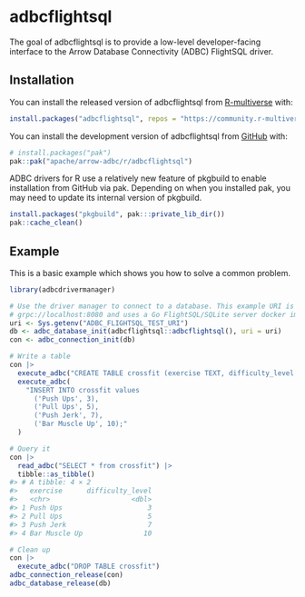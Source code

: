 
<!---
  Licensed to the Apache Software Foundation (ASF) under one
  or more contributor license agreements.  See the NOTICE file
  distributed with this work for additional information
  regarding copyright ownership.  The ASF licenses this file
  to you under the Apache License, Version 2.0 (the
  "License"); you may not use this file except in compliance
  with the License.  You may obtain a copy of the License at
    http://www.apache.org/licenses/LICENSE-2.0
  Unless required by applicable law or agreed to in writing,
  software distributed under the License is distributed on an
  "AS IS" BASIS, WITHOUT WARRANTIES OR CONDITIONS OF ANY
  KIND, either express or implied.  See the License for the
  specific language governing permissions and limitations
  under the License.
-->
<!-- README.md is generated from README.Rmd. Please edit that file -->

# adbcflightsql

<!-- badges: start -->
<!-- badges: end -->

The goal of adbcflightsql is to provide a low-level developer-facing
interface to the Arrow Database Connectivity (ADBC) FlightSQL driver.

## Installation

You can install the released version of adbcflightsql from
[R-multiverse](https://community.r-multiverse.org/) with:

``` r
install.packages("adbcflightsql", repos = "https://community.r-multiverse.org")
```

You can install the development version of adbcflightsql from
[GitHub](https://github.com/) with:

``` r
# install.packages("pak")
pak::pak("apache/arrow-adbc/r/adbcflightsql")
```

ADBC drivers for R use a relatively new feature of pkgbuild to enable
installation from GitHub via pak. Depending on when you installed pak,
you may need to update its internal version of pkgbuild.

``` r
install.packages("pkgbuild", pak:::private_lib_dir())
pak::cache_clean()
```

## Example

This is a basic example which shows you how to solve a common problem.

``` r
library(adbcdrivermanager)

# Use the driver manager to connect to a database. This example URI is
# grpc://localhost:8080 and uses a Go FlightSQL/SQLite server docker image
uri <- Sys.getenv("ADBC_FLIGHTSQL_TEST_URI")
db <- adbc_database_init(adbcflightsql::adbcflightsql(), uri = uri)
con <- adbc_connection_init(db)

# Write a table
con |>
  execute_adbc("CREATE TABLE crossfit (exercise TEXT, difficulty_level INTEGER)") |>
  execute_adbc(
    "INSERT INTO crossfit values
      ('Push Ups', 3),
      ('Pull Ups', 5),
      ('Push Jerk', 7),
      ('Bar Muscle Up', 10);"
  )

# Query it
con |>
  read_adbc("SELECT * from crossfit") |>
  tibble::as_tibble()
#> # A tibble: 4 × 2
#>   exercise      difficulty_level
#>   <chr>                    <dbl>
#> 1 Push Ups                     3
#> 2 Pull Ups                     5
#> 3 Push Jerk                    7
#> 4 Bar Muscle Up               10
```

``` r
# Clean up
con |>
  execute_adbc("DROP TABLE crossfit")
adbc_connection_release(con)
adbc_database_release(db)
```
